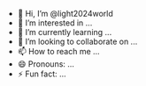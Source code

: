 - 👋 Hi, I’m @light2024world
- 👀 I’m interested in ...
- 🌱 I’m currently learning ...
- 💞️ I’m looking to collaborate on ...
- 📫 How to reach me ...
- 😄 Pronouns: ...
- ⚡ Fun fact: ...

<!---
light2024world/light2024world is a ✨ special ✨ repository because its `README.md` (this file) appears on your GitHub profile.
You can click the Preview link to take a look at your changes.
--->
